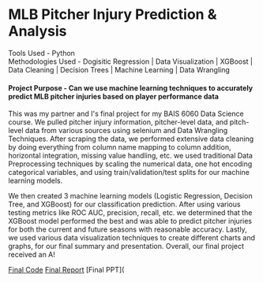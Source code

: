 # MLB Pitcher Injury Prediction & Analysis

Tools Used - Python <br />
Methodologies Used - Dogisitic Regression \| Data Visualization \| XGBoost \| Data Cleaning \| Decision Trees \| Machine Learning \| Data Wrangling

#### Project Purpose - Can we use machine learning techniques to accurately predict MLB pitcher injuries based on player performance data 

This was my partner and I's final project for my BAIS 6060 Data Science course. We pulled pitcher injury information, pitcher-level data, and pitch-level data from various sources using selenium and Data Wrangling Techniques. After scraping the data, we performed extensive data cleaning by doing everything from column name mapping to column addition, horizontal integration, missing value handling, etc. we used traditional Data Preprocessing techniques by scaling the numerical data, one hot encoding categorical variables, and using train/validation/test splits for our machine learning models.

We then created 3 machine learning models (Logistic Regression, Decision Tree, and XGBoost) for our classification prediction. After using various testing metrics like ROC AUC, precision, recall, etc. we determined that the XGBoost model performed the best and was able to predict pitcher injuries for both the current and future seasons with reasonable accuracy. Lastly, we used various data visualization techniques to create different charts and graphs, for our final summary and presentation. Overall, our final project received an A!

[Final Code](https://github.com/evanhaines/evanhaines.github.io/blob/604c6ff188370bc49bfd96dd86de7a3fe19b0a9e/pages/BAIS_6070_Final.ipynb)
[Final Report](https://github.com/evanhaines/evanhaines.github.io/blob/0ef9dbed3e7b8499672b69bf49b0c26a3e43ce8d/pages/BAIS%206070%20Final%20Project%20Report.docx)
[Final PPT](

